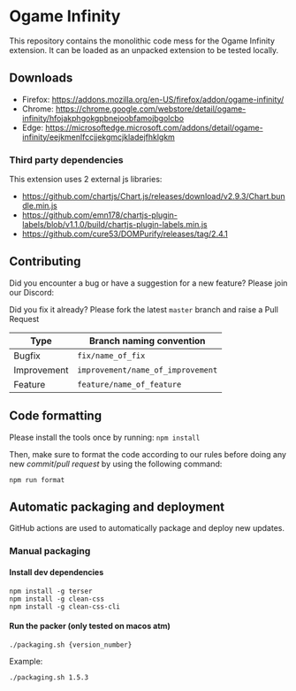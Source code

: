 # Ogame Infinity

This repository contains the monolithic code mess for the Ogame Infinity extension.
It can be loaded as an unpacked extension to be tested locally.

## Downloads

- Firefox: https://addons.mozilla.org/en-US/firefox/addon/ogame-infinity/
- Chrome: https://chrome.google.com/webstore/detail/ogame-infinity/hfojakphgokgpbnejoobfamojbgolcbo
- Edge: https://microsoftedge.microsoft.com/addons/detail/ogame-infinity/eejkmenlfccjjekgmcjkladejfhklgkm

### Third party dependencies

This extension uses 2 external js libraries:

- https://github.com/chartjs/Chart.js/releases/download/v2.9.3/Chart.bundle.min.js
- https://github.com/emn178/chartjs-plugin-labels/blob/v1.1.0/build/chartjs-plugin-labels.min.js
- https://github.com/cure53/DOMPurify/releases/tag/2.4.1

## Contributing

Did you encounter a bug or have a suggestion for a new feature? Please join our Discord:

Did you fix it already? Please fork the latest `master` branch and raise a Pull Request

| Type        | Branch naming convention          |
| ----------- | --------------------------------- |
| Bugfix      | `fix/name_of_fix`                 |
| Improvement | `improvement/name_of_improvement` |
| Feature     | `feature/name_of_feature`         |

## Code formatting

Please install the tools once by running: `npm install`

Then, make sure to format the code according to our rules before doing any new _commit_/_pull request_ by using the following command:

`npm run format`

## Automatic packaging and deployment

GitHub actions are used to automatically package and deploy new updates.

### Manual packaging

#### Install dev dependencies

    npm install -g terser
    npm install -g clean-css
    npm install -g clean-css-cli

#### Run the packer (only tested on macos atm)

    ./packaging.sh {version_number}

Example:

    ./packaging.sh 1.5.3
